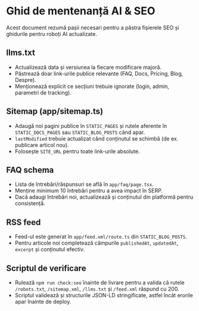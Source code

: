 # Ghid de mentenanță AI & SEO

Acest document rezumă pașii necesari pentru a păstra fișierele SEO și ghidurile pentru roboți AI actualizate.

## llms.txt
- Actualizează data și versiunea la fiecare modificare majoră.
- Păstrează doar link-urile publice relevante (FAQ, Docs, Pricing, Blog, Despre).
- Menționează explicit ce secțiuni trebuie ignorate (login, admin, parametri de tracking).

## Sitemap (app/sitemap.ts)
- Adaugă noi pagini publice în `STATIC_PAGES` și rutele aferente în `STATIC_DOCS_PAGES` sau `STATIC_BLOG_POSTS` când apar.
- `lastModified` trebuie actualizat când conținutul se schimbă (de ex. publicare articol nou).
- Folosește `SITE_URL` pentru toate link-urile absolute.

## FAQ schema
- Lista de întrebări/răspunsuri se află în `app/faq/page.tsx`.
- Menține minimum 10 întrebări pentru a avea impact în SERP.
- Dacă adaugi întrebări noi, actualizează și conținutul din platformă pentru consistență.

## RSS feed
- Feed-ul este generat în `app/feed.xml/route.ts` din `STATIC_BLOG_POSTS`.
- Pentru articole noi completează câmpurile `publishedAt`, `updatedAt`, `excerpt` și conținutul efectiv.

## Scriptul de verificare
- Rulează `npm run check:seo` înainte de livrare pentru a valida că rutele `/robots.txt`, `/sitemap.xml`, `/llms.txt` și `/feed.xml` răspund cu 200.
- Scriptul validează și structurile JSON-LD stringificate, astfel încât erorile apar înainte de deploy.

